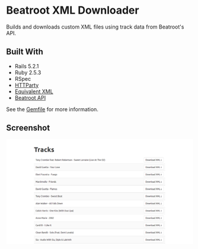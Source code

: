 # Beatroot XML Downloader

Builds and downloads custom XML files using track data from Beatroot's API.

## Built With

- Rails 5.2.1
- Ruby 2.5.3
- RSpec
- [HTTParty](https://github.com/jnunemaker/httparty)
- [Equivalent XML](https://github.com/mbklein/equivalent-xml)
- [Beatroot API](http://beatroot.com/)

See the [Gemfile](Gemfile) for more information.

## Screenshot

<kbd>
  <img src="public/screenshot/Screenshot_2018-10-21.png" alt="Home Page Screenshot">
</kbd>

